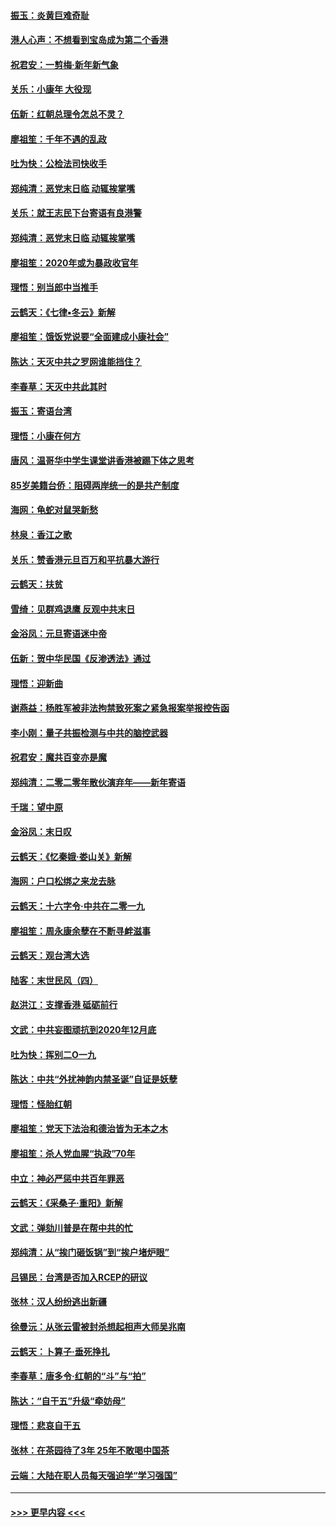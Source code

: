 #### [振玉：炎黄巨难奇耻](../pages/nsc993/n11779632.md?t=01100644) 
#### [港人心声：不想看到宝岛成为第二个香港](../pages/nsc993/n11778817.md?t=01100644) 
#### [祝君安：一剪梅‧新年新气象](../pages/nsc993/n11776340.md?t=01100644) 
#### [关乐：小康年 大役现](../pages/nsc993/n11774213.md?t=01100644) 
#### [伍新：红朝总理令怎总不灵？](../pages/nsc993/n11770813.md?t=01100644) 
#### [廖祖笙：千年不遇的乱政](../pages/nsc993/n11770373.md?t=01100644) 
#### [吐为快：公检法司快收手](../pages/nsc993/n11770359.md?t=01100644) 
#### [郑纯清：恶党末日临 动辄挨掌嘴](../pages/nsc993/n11769912.md?t=01100644) 
#### [关乐：就王志民下台寄语有良港警](../pages/nsc993/n11769903.md?t=01100644) 
#### [郑纯清：恶党末日临 动辄挨掌嘴](../pages/nsc993/n11769356.md?t=01100644) 
#### [廖祖笙：2020年或为暴政收官年](../pages/nsc993/n11768216.md?t=01100644) 
#### [理悟：别当郎中当推手](../pages/nsc993/n11768243.md?t=01100644) 
#### [云鹤天：《七律▪冬云》新解](../pages/nsc993/n11768204.md?t=01100644) 
#### [廖祖笙：饿饭党说要“全面建成小康社会”](../pages/nsc993/n11767482.md?t=01100644) 
#### [陈达：天灭中共之罗网谁能挡住？](../pages/nsc993/n11767465.md?t=01100644) 
#### [李春草：天灭中共此其时](../pages/nsc993/n11767452.md?t=01100644) 
#### [振玉：寄语台湾](../pages/nsc993/n11767432.md?t=01100644) 
#### [理悟：小康在何方](../pages/nsc993/n11767394.md?t=01100644) 
#### [唐风：温哥华中学生课堂讲香港被踢下体之思考](../pages/nsc993/n11766848.md?t=01100644) 
#### [85岁美籍台侨：阻碍两岸统一的是共产制度](../pages/nsc993/n11765043.md?t=01100644) 
#### [海网：龟蛇对鼠哭新愁](../pages/nsc993/n11764895.md?t=01100644) 
#### [林泉：香江之歌](../pages/nsc993/n11764415.md?t=01100644) 
#### [关乐：赞香港元旦百万和平抗暴大游行](../pages/nsc993/n11764382.md?t=01100644) 
#### [云鹤天：扶贫](../pages/nsc993/n11764245.md?t=01100644) 
#### [雪绮：见群鸡退鹰  反观中共末日](../pages/nsc993/n11762112.md?t=01100644) 
#### [金浴凤：元旦寄语迷中帝](../pages/nsc993/n11761788.md?t=01100644) 
#### [伍新：贺中华民国《反渗透法》通过](../pages/nsc993/n11761994.md?t=01100644) 
#### [理悟：迎新曲](../pages/nsc993/n11761152.md?t=01100644) 
#### [谢燕益：杨胜军被非法拘禁致死案之紧急报案举报控告函](../pages/nsc993/n11756134.md?t=01100644) 
#### [李小刚：量子共振检测与中共的脑控武器](../pages/nsc993/n11754518.md?t=01100644) 
#### [祝君安：魔共百变亦是魔](../pages/nsc993/n11754469.md?t=01100644) 
#### [郑纯清：二零二零年散伙演弃年——新年寄语](../pages/nsc993/n11754195.md?t=01100644) 
#### [千瑞：望中原](../pages/nsc993/n11754159.md?t=01100644) 
#### [金浴凤：末日叹](../pages/nsc993/n11752359.md?t=01100644) 
#### [云鹤天：《忆秦娥‧娄山关》新解](../pages/nsc993/n11752348.md?t=01100644) 
#### [海网：户口松绑之来龙去脉](../pages/nsc993/n11752328.md?t=01100644) 
#### [云鹤天：十六字令‧中共在二零一九](../pages/nsc993/n11752305.md?t=01100644) 
#### [廖祖笙：周永康余孽在不断寻衅滋事](../pages/nsc993/n11751013.md?t=01100644) 
#### [云鹤天：观台湾大选](../pages/nsc993/n11751007.md?t=01100644) 
#### [陆客：末世民风（四）](../pages/nsc993/n11749203.md?t=01100644) 
#### [赵洪江：支撑香港 砥砺前行](../pages/nsc993/n11748482.md?t=01100644) 
#### [文武：中共妄图顽抗到2020年12月底](../pages/nsc993/n11748446.md?t=01100644) 
#### [吐为快：挥别二O一九](../pages/nsc993/n11748411.md?t=01100644) 
#### [陈达：中共“外扰神韵内禁圣诞”自证是妖孽](../pages/nsc993/n11748226.md?t=01100644) 
#### [理悟：怪胎红朝](../pages/nsc993/n11748206.md?t=01100644) 
#### [廖祖笙：党天下法治和德治皆为无本之木](../pages/nsc993/n11748135.md?t=01100644) 
#### [廖祖笙：杀人党血腥“执政”70年](../pages/nsc993/n11745144.md?t=01100644) 
#### [中立：神必严惩中共百年罪恶](../pages/nsc993/n11744970.md?t=01100644) 
#### [云鹤天：《采桑子‧重阳》新解](../pages/nsc993/n11744948.md?t=01100644) 
#### [文武：弹劾川普是在帮中共的忙](../pages/nsc993/n11744758.md?t=01100644) 
#### [郑纯清：从“挨门砸饭锅”到“挨户堵炉眼”](../pages/nsc993/n11744745.md?t=01100644) 
#### [吕锡民：台湾是否加入RCEP的研议](../pages/nsc993/n11744701.md?t=01100644) 
#### [张林：汉人纷纷逃出新疆](../pages/nsc993/n11743530.md?t=01100644) 
#### [徐曼沅：从张云雷被封杀想起相声大师吴兆南](../pages/nsc993/n11741816.md?t=01100644) 
#### [云鹤天：卜算子‧垂死挣扎](../pages/nsc993/n11739956.md?t=01100644) 
#### [李春草：唐多令‧红朝的“斗”与“拍”](../pages/nsc993/n11739830.md?t=01100644) 
#### [陈达：“自干五”升级“牵妨母”](../pages/nsc993/n11739724.md?t=01100644) 
#### [理悟：悲哀自干五](../pages/nsc993/n11739547.md?t=01100644) 
#### [张林：在茶园待了3年 25年不敢喝中国茶](../pages/nsc993/n11739240.md?t=01100644) 
#### [云端：大陆在职人员每天强迫学“学习强国”](../pages/nsc993/n11738735.md?t=01100644) 

----
#### [ >>> 更早内容 <<< ](../indexes/nsc993-earlier.md)
